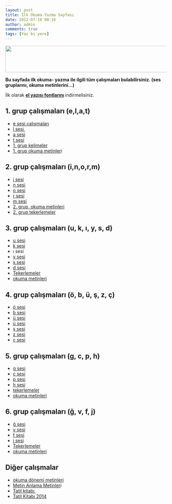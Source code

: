 ```yaml
---
layout: post
title: İlk Okuma-Yazma Sayfası
date: 2012-07-18 00:16
author: admin
comments: true
tags: [Yaz bi yere]
---
```

<img class="alignnone size-full wp-image-6989" title="ilk_okuma_yazma_etkinlikleri" src="http://egitimvaktim.com/dosyalar/2012/07/ilk_okuma_yazma_etkinlikleri.jpg" alt="" width="633" height="83" />

<strong>Bu sayfada ilk okuma- yazma ile ilgili tüm çalışmaları bulabilirsiniz. (ses gruplarını, okuma metinlerini...)</strong>

İlk olarak <strong><a href="http://egitimvaktim.com/dosyalar/ilkokuma/font.zip">el yazısı fontlarını</a> </strong>indirmelisiniz.
<h2>1. grup çalışmaları (e,l,a,t)</h2>
<ul>
	<li><a href="http://egitimvaktim.com/dosyalar/ilkokuma/1.grup/e.zip">e sesi çalışmaları</a></li>
	<li><a href="http://egitimvaktim.com/dosyalar/ilkokuma/1.grup/l.zip">l sesi </a></li>
	<li><a href="http://egitimvaktim.com/dosyalar/ilkokuma/1.grup/a.zip">a sesi</a></li>
	<li><a href="http://egitimvaktim.com/dosyalar/ilkokuma/1.grup/t.zip">t sesi</a></li>
	<li><a href="http://egitimvaktim.com/dosyalar/ilkokuma/1.grup/1.grup_kelimeler.zip">1. grup kelimeler</a></li>
	<li><a href="http://egitimvaktim.com/dosyalar/ilkokuma/1.grup/1.grup_okuma_metinleri.zip">1. grup okuma metinler</a>i</li>
</ul>
<div>
<h2>2. grup çalışmaları (i,n,o,r,m)</h2>
</div>
<div>
<ul>
	<li><a href="http://egitimvaktim.com/dosyalar/ilkokuma/2.grup/i.zip">i sesi</a></li>
	<li><a href="http://egitimvaktim.com/dosyalar/ilkokuma/2.grup/n.zip">n sesi</a></li>
	<li><a href="http://egitimvaktim.com/dosyalar/ilkokuma/2.grup/o.zip">o sesi</a></li>
	<li><a href="http://egitimvaktim.com/dosyalar/ilkokuma/2.grup/r.zip">r sesi</a></li>
	<li><a href="http://egitimvaktim.com/dosyalar/ilkokuma/2.grup/m.zip">m sesi</a></li>
	<li><a href="http://egitimvaktim.com/dosyalar/ilkokuma/2.grup/2.grup_okuma_metinleri.zip">2. grup  okuma metinleri</a></li>
	<li><a href="http://egitimvaktim.com/dosyalar/ilkokuma/2.grup/tekerlemeler.zip">2. grup tekerlemeler</a></li>
</ul>
<div>
<h2>3. grup çalışmaları (<strong>u, k, ı, y, s, d</strong>)</h2>
<ul>
	<li><a href="http://egitimvaktim.com/dosyalar/ilkokuma/3.grup/u.zip">u sesi</a></li>
	<li><a href="http://egitimvaktim.com/dosyalar/ilkokuma/3.grup/k.zip">k sesi</a></li>
	<li>ı sesi</li>
	<li><a href="http://egitimvaktim.com/dosyalar/ilkokuma/3.grup/y.zip">y sesi</a></li>
	<li><a href="http://egitimvaktim.com/dosyalar/ilkokuma/3.grup/s.zip">s sesi</a></li>
	<li><a href="http://egitimvaktim.com/dosyalar/ilkokuma/3.grup/d.zip">d sesi</a></li>
	<li><a href="http://egitimvaktim.com/dosyalar/ilkokuma/3.grup/3.GrupTekerleme.zip">Tekerlemeler</a></li>
	<li><a href="http://egitimvaktim.com/dosyalar/ilkokuma/3.grup/3.grup_okuma_metinleri.zip">okuma metinleri</a></li>
</ul>
<div>
<h2>4. grup çalışmaları (<strong>ö, b, ü, ş, z, ç</strong>)</h2>
<ul>
	<li><a href="http://egitimvaktim.com/dosyalar/ilkokuma/4.Grup/o...zip">ö sesi</a></li>
	<li><a href="http://egitimvaktim.com/dosyalar/ilkokuma/4.Grup/b.zip">b sesi</a></li>
	<li><a href="http://egitimvaktim.com/dosyalar/ilkokuma/4.Grup/u...zip">ü sesi</a></li>
		<li><a href="http://egitimvaktim.com/dosyalar/ilkokuma/4.Grup/u_2.zip">ü sesi</a></li>
	<li><a href="http://egitimvaktim.com/dosyalar/ilkokuma/4.Grup/s...zip">ş sesi</a></li>
	<li><a href="http://egitimvaktim.com/dosyalar/ilkokuma/4.Grup/z.zip">z sesi</a></li>
	<li><a href="http://egitimvaktim.com/dosyalar/ilkokuma/4.Grup/c...zip">ç sesi</a></li>
</ul>
<div>
<h2>5. grup çalışmaları (<strong>g, c, p, h</strong>)</h2>
<ul>
	<li><a href="http://egitimvaktim.com/dosyalar/ilkokuma/5.Grup/g.zip">g sesi</a></li>
	<li><a href="http://egitimvaktim.com/dosyalar/ilkokuma/5.Grup/c.zip">c sesi</a></li>
	<li><a href="http://egitimvaktim.com/dosyalar/ilkokuma/5.Grup/p.zip">p sesi</a></li>
	<li><a href="http://egitimvaktim.com/dosyalar/ilkokuma/5.Grup/h.zip">h sesi</a></li>
	<li><a href="http://egitimvaktim.com/dosyalar/ilkokuma/5.Grup/5._GrupTekerleme.zip">tekerlemeler</a></li>
	<li><a href="http://egitimvaktim.com/dosyalar/ilkokuma/5.Grup/5.grup_okuma_metinleri.zip">okuma metinleri</a></li>
</ul>
<div>
<h2>6. grup çalışmaları (<strong>ğ, v, f, j</strong>)</h2>
<div>
<ul>
	<li><a href="http://egitimvaktim.com/dosyalar/ilkokuma/6.Grup/g...zip">ğ sesi</a></li>
	<li><a href="http://egitimvaktim.com/dosyalar/ilkokuma/6.Grup/v.zip">v sesi</a></li>
	<li><a href="http://egitimvaktim.com/dosyalar/ilkokuma/6.Grup/f.zip">f sesi</a></li>
	<li><a href="http://egitimvaktim.com/dosyalar/ilkokuma/6.Grup/j.zip">j sesi</a></li>
	<li><a href="http://egitimvaktim.com/dosyalar/ilkokuma/6.Grup/6.GrupTekerleme.zip">Tekerlemeler</a></li>
	<li><a href="http://egitimvaktim.com/dosyalar/ilkokuma/6.Grup/6.grup_okuma_metinleri.zip">okuma metinleri</a></li>
</ul>
<h2>Diğer çalışmalar</h2>
<div>
<ul>
	<li><a href="http://egitimvaktim.com/dosyalar/ilkokuma/okuma_donemi_metinleri.zip">okuma dönemi metinleri</a></li>
	<li><a href="http://egitimvaktim.com/dosyalar/ilkokuma/Metin_Anlama_Metinlerii.zip">Metin Anlama Metinler</a>i</li>
	<li><a href="http://egitimvaktim.com/dosyalar/ilkokuma/Tatil_Kitabi.zip">Tatil kitabı </a></li>
	<li><a href="http://egitimvaktim.com/dosyalar/2012/07/1.-Dönem-Tatil-Ödevi.zip">Tatil Kitabı 2014</a></li>
</ul>
</div>
</div>
</div>
</div>
</div>
</div>
</div>
&nbsp;
